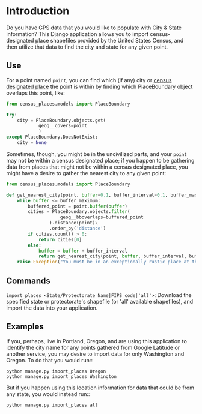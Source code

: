 Introduction
============

Do you have GPS data that you would like to populate with City & State information?  This Django application allows you to import census-designated place shapefiles provided by the United States Census, and then utilize that data to find the city and state for any given point.

Use
---

For a point named `point`, you can find which (if any) city or [census designated place](http://en.wikipedia.org/wiki/Census-designated_place) the point is within by finding which PlaceBoundary object overlaps this point, like:

```python
from census_places.models import PlaceBoundary

try:
    city = PlaceBoundary.objects.get(
            geog__covers=point
            )
except PlaceBoundary.DoesNotExist:
    city = None
```

Sometimes, though, you might be in the uncivilized parts, and your `point` may not be within a census designated place; if you happen to be gathering data from places that might not be within a census designated place, you might have a desire to gather the nearest city to any given point:

```python
from census_places.models import PlaceBoundary

def get_nearest_city(point, buffer=0.1, buffer_interval=0.1, buffer_maximum=10):
    while buffer <= buffer_maximum:
        buffered_point = point.buffer(buffer)
        cities = PlaceBoundary.objects.filter(
                    geog__bboverlaps=buffered_point
                ).distance(point)\
                .order_by('distance')
        if cities.count() > 0:
            return cities[0]
        else:
            buffer = buffer + buffer_interval
            return get_nearest_city(point, buffer, buffer_interval, buffer_maximum)
    raise Exception("You must be in an exceptionally rustic place at the moment.")
```

Commands
--------

`import_places <State/Protectorate Name|FIPS code|'all'>`: Download the specified state or protectorate's shapefile (or 'all' available shapefiles), and import the data into your application.

Examples
--------

If you, perhaps, live in Portland, Oregon, and are using this application to identify the city name for any points gathered from Google Latitude or another service, you may desire to import data for only Washington and Oregon.  To do that you would run::

    python manage.py import_places Oregon
    python manage.py import_places Washington

But if you happen using this location information for data that could be from any state, you would instead run::

    python manage.py import_places all
